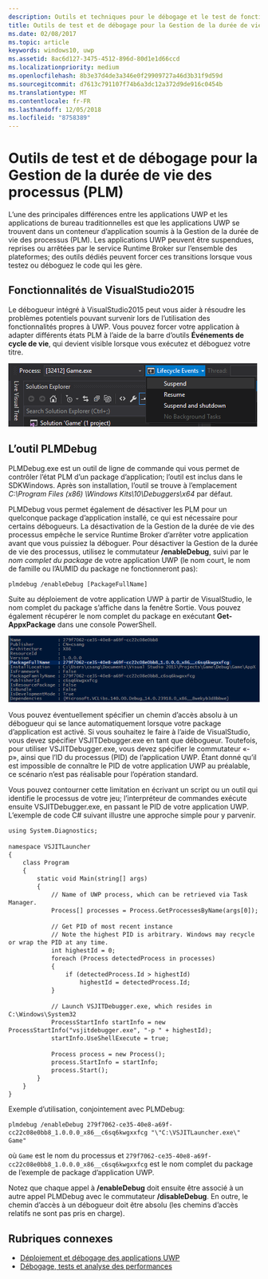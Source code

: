 ```yaml
---
description: Outils et techniques pour le débogage et le test de fonctionnement de votre application avec la Gestion de la durée de vie des processus.
title: Outils de test et de débogage pour la Gestion de la durée de vie des processus (PLM)
ms.date: 02/08/2017
ms.topic: article
keywords: windows10, uwp
ms.assetid: 8ac6d127-3475-4512-896d-80d1e1d66ccd
ms.localizationpriority: medium
ms.openlocfilehash: 8b3e37d4de3a346e0f29909727a46d3b31f9d59d
ms.sourcegitcommit: d7613c791107f74b6a3dc12a372d9de916c0454b
ms.translationtype: MT
ms.contentlocale: fr-FR
ms.lasthandoff: 12/05/2018
ms.locfileid: "8758389"
---
```

# <a name="testing-and-debugging-tools-for-process-lifetime-management-plm"></a>Outils de test et de débogage pour la Gestion de la durée de vie des processus (PLM)

L’une des principales différences entre les applications UWP et les applications de bureau traditionnelles est que les applications UWP se trouvent dans un conteneur d’application soumis à la Gestion de la durée de vie des processus (PLM). Les applications UWP peuvent être suspendues, reprises ou arrêtées par le service Runtime Broker sur l’ensemble des plateformes; des outils dédiés peuvent forcer ces transitions lorsque vous testez ou déboguez le code qui les gère.

## <a name="features-in-visual-studio-2015"></a>Fonctionnalités de VisualStudio2015

Le débogueur intégré à VisualStudio2015 peut vous aider à résoudre les problèmes potentiels pouvant survenir lors de l’utilisation des fonctionnalités propres à UWP. Vous pouvez forcer votre application à adapter différents états PLM à l’aide de la barre d’outils **Événements de cycle de vie**, qui devient visible lorsque vous exécutez et déboguez votre titre.

![Barre d’outils Événements de cycle de vie](images/gs-debug-uwp-apps-001.png)

## <a name="the-plmdebug-tool"></a>L’outil PLMDebug

PLMDebug.exe est un outil de ligne de commande qui vous permet de contrôler l’état PLM d’un package d’application; l’outil est inclus dans le SDKWindows. Après son installation, l’outil se trouve à l’emplacement *C:\Program Files (x86) \Windows Kits\10\Debuggers\x64* par défaut. 

PLMDebug vous permet également de désactiver les PLM pour un quelconque package d’application installé, ce qui est nécessaire pour certains débogueurs. La désactivation de la Gestion de la durée de vie des processus empêche le service Runtime Broker d’arrêter votre application avant que vous puissiez la déboguer. Pour désactiver la Gestion de la durée de vie des processus, utilisez le commutateur **/enableDebug**, suivi par le *nom complet du package* de votre application UWP (le nom court, le nom de famille ou l’AUMID du package ne fonctionneront pas):

```
plmdebug /enableDebug [PackageFullName]
```

Suite au déploiement de votre application UWP à partir de VisualStudio, le nom complet du package s’affiche dans la fenêtre Sortie. Vous pouvez également récupérer le nom complet du package en exécutant **Get-AppxPackage** dans une console PowerShell.

![Exécution de Get-AppxPackage](images/gs-debug-uwp-apps-003.png)

Vous pouvez éventuellement spécifier un chemin d’accès absolu à un débogueur qui se lance automatiquement lorsque votre package d’application est activé. Si vous souhaitez le faire à l’aide de VisualStudio, vous devez spécifier VSJITDebugger.exe en tant que débogueur. Toutefois, pour utiliser VSJITDebugger.exe, vous devez spécifier le commutateur «-p», ainsi que l’ID du processus (PID) de l’application UWP. Étant donné qu’il est impossible de connaître le PID de votre application UWP au préalable, ce scénario n’est pas réalisable pour l’opération standard.

Vous pouvez contourner cette limitation en écrivant un script ou un outil qui identifie le processus de votre jeu; l’interpréteur de commandes exécute ensuite VSJITDebugger.exe, en passant le PID de votre application UWP. L’exemple de code C# suivant illustre une approche simple pour y parvenir.

```
using System.Diagnostics;

namespace VSJITLauncher
{
    class Program
    {
        static void Main(string[] args)
        {
            // Name of UWP process, which can be retrieved via Task Manager.
            Process[] processes = Process.GetProcessesByName(args[0]);

            // Get PID of most recent instance
            // Note the highest PID is arbitrary. Windows may recycle or wrap the PID at any time.
            int highestId = 0;
            foreach (Process detectedProcess in processes)
            {
                if (detectedProcess.Id > highestId)
                    highestId = detectedProcess.Id;
            }

            // Launch VSJITDebugger.exe, which resides in C:\Windows\System32
            ProcessStartInfo startInfo = new ProcessStartInfo("vsjitdebugger.exe", "-p " + highestId);
            startInfo.UseShellExecute = true;

            Process process = new Process();
            process.StartInfo = startInfo;
            process.Start();
        }
    }
}
```

Exemple d’utilisation, conjointement avec PLMDebug:

```
plmdebug /enableDebug 279f7062-ce35-40e8-a69f-cc22c08e0bb8_1.0.0.0_x86__c6sq6kwgxxfcg "\"C:\VSJITLauncher.exe\" Game"
```
où `Game` est le nom du processus et `279f7062-ce35-40e8-a69f-cc22c08e0bb8_1.0.0.0_x86__c6sq6kwgxxfcg` est le nom complet du package de l’exemple de package d’application UWP.

Notez que chaque appel à **/enableDebug** doit ensuite être associé à un autre appel PLMDebug avec le commutateur **/disableDebug**. En outre, le chemin d’accès à un débogueur doit être absolu (les chemins d’accès relatifs ne sont pas pris en charge).

## <a name="related-topics"></a>Rubriques connexes
- [Déploiement et débogage des applications UWP](deploying-and-debugging-uwp-apps.md)
- [Débogage, tests et analyse des performances](index.md)
